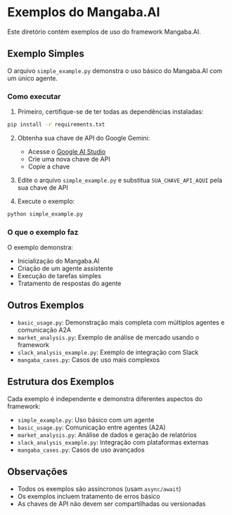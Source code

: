 # Exemplos do Mangaba.AI

Este diretório contém exemplos de uso do framework Mangaba.AI.

## Exemplo Simples

O arquivo `simple_example.py` demonstra o uso básico do Mangaba.AI com um único agente.

### Como executar

1. Primeiro, certifique-se de ter todas as dependências instaladas:
```bash
pip install -r requirements.txt
```

2. Obtenha sua chave de API do Google Gemini:
   - Acesse o [Google AI Studio](https://makersuite.google.com/app/apikey)
   - Crie uma nova chave de API
   - Copie a chave

3. Edite o arquivo `simple_example.py` e substitua `SUA_CHAVE_API_AQUI` pela sua chave de API

4. Execute o exemplo:
```bash
python simple_example.py
```

### O que o exemplo faz

O exemplo demonstra:
- Inicialização do Mangaba.AI
- Criação de um agente assistente
- Execução de tarefas simples
- Tratamento de respostas do agente

## Outros Exemplos

- `basic_usage.py`: Demonstração mais completa com múltiplos agentes e comunicação A2A
- `market_analysis.py`: Exemplo de análise de mercado usando o framework
- `slack_analysis_example.py`: Exemplo de integração com Slack
- `mangaba_cases.py`: Casos de uso mais complexos

## Estrutura dos Exemplos

Cada exemplo é independente e demonstra diferentes aspectos do framework:

- `simple_example.py`: Uso básico com um agente
- `basic_usage.py`: Comunicação entre agentes (A2A)
- `market_analysis.py`: Análise de dados e geração de relatórios
- `slack_analysis_example.py`: Integração com plataformas externas
- `mangaba_cases.py`: Casos de uso avançados

## Observações

- Todos os exemplos são assíncronos (usam `async/await`)
- Os exemplos incluem tratamento de erros básico
- As chaves de API não devem ser compartilhadas ou versionadas 